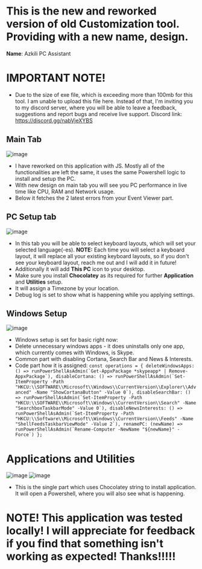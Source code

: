 # This is the new and reworked version of old Customization tool. Providing with a new name, design.

**Name**: Azkili PC Assistant

# IMPORTANT NOTE!
- Due to the size of exe file, which is exceeding more than 100mb for this tool. I am unable to upload this file here. Instead of that, I'm inviting you to my discord server, where you will be able to leave a feedback, suggestions and report bugs and receive live support. 
Discord link: https://discord.gg/nabVjeXYBS

## Main Tab
![image](https://github.com/user-attachments/assets/37c272d9-28f8-4d25-8cc1-be03fd02db17)

- I have reworked on this application with JS. Mostly all of the functionalities are left the same, it uses the same Powershell logic to install and setup the PC. 
- With new design on main tab you will see you PC performance in live time like CPU, RAM and Network usage.
- Below it fetches the 2 latest errors from your Event Viewer part.

## PC Setup tab
![image](https://github.com/user-attachments/assets/005e8e1f-2f63-4100-9d2d-c76c0488191b)


- In this tab you will be able to select keyboard layouts, which will set your selected language(-es). **NOTE:** Each time you will select a keyboard layout, it will replace all your existing keyboard layouts, so if you don't see your keyboard layout, reach me out and I will add it in future! 
- Additionally it will add **This PC** icon to your desktop. 
- Make sure you install **Chocolatey** as its required for further **Application** and **Utilities** setup. 
- It will assign a Timezone by your location.
- Debug log is set to show what is happening while you applying settings. 

## Windows Setup
![image](https://github.com/user-attachments/assets/3dce6629-b47e-4141-8cf3-7293127d9c6f)

- Windows setup is set for basic right now:
 - Delete unnecessary windows apps - it does uninstalls only one app, which currently comes with Windows, is Skype.
 - Common part with disabling Cortana, Search Bar and News & Interests.
 - Code part how it is assigned:
 ``
 const operations = {
        deleteWindowsApps: () => runPowerShellAsAdmin(`Get-AppxPackage *skypeapp* | Remove-AppxPackage`),
        disableCortana: () => runPowerShellAsAdmin(`Set-ItemProperty -Path "HKCU:\\SOFTWARE\\Microsoft\\Windows\\CurrentVersion\\Explorer\\Advanced" -Name "ShowCortanaButton" -Value 0`),
        disableSearchBar: () => runPowerShellAsAdmin(`Set-ItemProperty -Path "HKCU:\\SOFTWARE\\Microsoft\\Windows\\CurrentVersion\\Search" -Name "SearchboxTaskbarMode" -Value 0`),
        disableNewsInterests: () => runPowerShellAsAdmin(`Set-ItemProperty -Path "HKCU:\\Software\\Microsoft\\Windows\\CurrentVersion\\Feeds" -Name "ShellFeedsTaskbarViewMode" -Value 2`),
        renamePC: (newName) => runPowerShellAsAdmin(`Rename-Computer -NewName "${newName}" -Force`)
    };
``

# Applications and Utilities
![image](https://github.com/user-attachments/assets/418c3c01-dfb8-4ad6-ada8-20c955e5f61a)
![image](https://github.com/user-attachments/assets/33bae67b-239d-4dac-82be-25b731a6f619)

- This is the single part which uses Chocolatey string to install application. It will open a Powershell, where you will also see what is happening. 

# NOTE! This application was tested locally! I will appreciate for feedback if you find that something isn't working as expected! Thanks!!!!!
